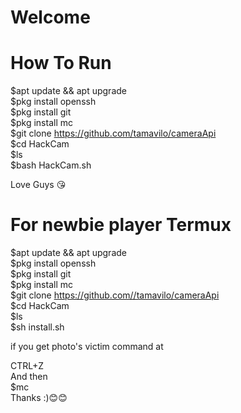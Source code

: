 # Welcome

# How To Run

$apt update && apt upgrade<br>
$pkg install openssh<br>
$pkg install git<br>
$pkg install mc <br>
$git clone https://github.com/tamavilo/cameraApi<br>
$cd HackCam<br>
$ls<br>
$bash HackCam.sh<br>


Love Guys 😘

# For newbie player Termux
$apt update && apt upgrade<br>
$pkg install openssh<br>
$pkg install git<br>
$pkg install mc <br>
$git clone https://github.com//tamavilo/cameraApi<br>
$cd HackCam<br>
$ls<br>
$sh install.sh<br>

if you get photo's victim 
command at

CTRL+Z<br>
And then<br>
$mc<br>
 Thanks :)😊😊<br>
